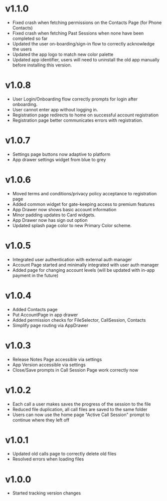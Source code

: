 # v1.1.0
- Fixed crash when fetching permissions on the Contacts Page (for Phone Contacts)
- Fixed crash when fetching Past Sessions when none have been completed so far
- Updated the user on-boarding/sign-in flow to correctly acknowledge the users
- Updated the app logo to match new color palette
- Updated app identifier, users will need to uninstall the old app manually before installing this version.

# v1.0.8
- User Login/Onboarding flow correctly prompts for login after onboarding.
- User cannot enter app without logging in.
- Registration page redirects to home on successful account registration
- Registration page better communicates errors with registration.

# v1.0.7
- Settings page buttons now adaptive to platform
- App drawer settings widget from blue to grey

# v1.0.6
- Moved terms and conditions/privacy policy acceptance to registration page
- Added common widget for gate-keeping access to premium features
- App Drawer now shows basic account information
- Minor padding updates to Card widgets.
- App Drawer now has sign out option
- Updated splash page color to new Primary Color scheme.

# v1.0.5
- Integrated user authentication with external auth manager
- Account Page started and minimally integrated with user auth manager
- Added page for changing account levels (will be updated with in-app payment in the future)

# v1.0.4
- Added Contacts page
- Put AccountPage in app drawer
- Added permission checks for FileSelector, CallSession, Contacts
- Simplify page routing via AppDrawer

# v1.0.3
- Release Notes Page accessible via settings
- App Version accessible via settings
- Close/Save prompts in Call Session Page work correctly now

# v1.0.2
- Each call a user makes saves the progress of the session to the file
- Reduced file duplication, all call files are saved to the same folder
- Users can now use the home page "Active Call Session" prompt to continue where they left off

# v1.0.1
- Updated old calls page to correctly delete old files
- Resolved errors when loading files

# v1.0.0
- Started tracking version changes
